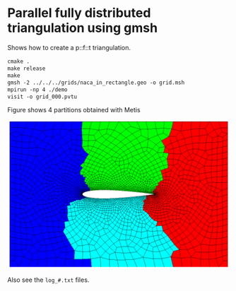 # Parallel fully distributed triangulation using gmsh

Shows how to create a p::f::t triangulation.

```shell
cmake .
make release
make
gmsh -2 ../../../grids/naca_in_rectangle.geo -o grid.msh
mpirun -np 4 ./demo
visit -o grid_000.pvtu
```

Figure shows 4 partitions obtained with Metis

<p align="center">
<img width="512" src="output/rank4.png">
</p>

Also see the `log_#.txt` files.
